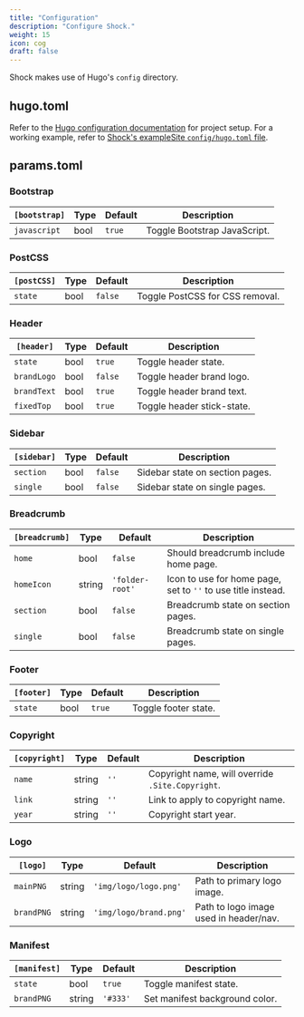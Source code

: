 ```yaml
---
title: "Configuration"
description: "Configure Shock."
weight: 15
icon: cog
draft: false
---
```


Shock makes use of Hugo's `config` directory.

## hugo.toml
Refer to the [Hugo configuration documentation](https://gohugo.io/getting-started/configuration/) for project setup. For a working example, refer to [Shock's exampleSite `config/hugo.toml` file](https://codeberg.org/aao-fyi/shock/src/branch/main/exampleSite/config/_default/hugo.toml).

## params.toml

### Bootstrap

| `[bootstrap]` | Type | Default | Description |
| ------------- | ---- | ------- | ----------- |
| `javascript` | bool | `true` | Toggle Bootstrap JavaScript. |

### PostCSS

| `[postCSS]` | Type | Default | Description |
| ----------- | ---- | ------- | ----------- |
| `state` | bool | `false` | Toggle PostCSS for CSS removal. |

### Header

| `[header]` | Type | Default | Description |
| ---------- | ---- | ------- | ----------- |
| `state` | bool | `true` | Toggle header state. |
| `brandLogo` | bool | `false` | Toggle header brand logo. |
| `brandText` | bool | `true` | Toggle header brand text. |
| `fixedTop` | bool | `true` | Toggle header stick-state. |

### Sidebar

| `[sidebar]` | Type | Default | Description |
| ----------- | ---- | ------- | ----------- |
| `section` | bool | `false` | Sidebar state on section pages. |
| `single` | bool | `false` | Sidebar state on single pages. |

### Breadcrumb

| `[breadcrumb]` | Type | Default | Description |
| ----------- | ---- | ------- | ----------- |
| `home` | bool | `false` | Should breadcrumb include home page. |
| `homeIcon` | string | `'folder-root'` | Icon to use for home page, set to `''` to use title instead. |
| `section` | bool | `false` | Breadcrumb state on section pages. |
| `single` | bool | `false` | Breadcrumb state on single pages. |

### Footer

| `[footer]` | Type | Default | Description |
| ---------- | ---- | ------- | ----------- |
| `state` | bool | `true` | Toggle footer state. |

### Copyright

| `[copyright]` | Type | Default | Description |
| ------------- | ---- | ------- | ----------- |
| `name` | string | `''` | Copyright name, will override `.Site.Copyright`. |
| `link` | string | `''` | Link to apply to copyright name. |
| `year` | string | `''` | Copyright start year. |

### Logo

| `[logo]` | Type | Default | Description |
| -------- | ---- | ------- | ----------- |
| `mainPNG` | string | `'img/logo/logo.png'` | Path to primary logo image. |
| `brandPNG` | string | `'img/logo/brand.png'` | Path to logo image used in header/nav. |

### Manifest

| `[manifest]` | Type | Default | Description |
| ------------ | ---- | ------- | ----------- |
| `state` | bool | `true` | Toggle manifest state. |
| `brandPNG` | string | `'#333'` | Set manifest background color. |
